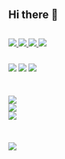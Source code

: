 <p>
  <h2>
    Hi there 👋
  </h2> 
</p>

<!--
**preshly/preshly** is a ✨ _special_ ✨ repository because its `README.md` (this file) appears on your GitHub profile.

Here are some ideas to get you started:

- 🔭 I’m currently working on ...
- 🌱 I’m currently learning ...
- 👯 I’m looking to collaborate on ...
- 🤔 I’m looking for help with ...
- 💬 Ask me about ...
- 📫 How to reach me: ...
- 😄 Pronouns: ...
- ⚡ Fun fact: ...
-->
<br/>
  
<span>
  <a href="https://github.com/preshly">
    <img src="https://img.shields.io/badge/preshly-181717?style=for-the-badge&logo=github&logoColor=white"/>
  </a>
  
  <a href="https://www.linkedin.com/in/preshly-fernandes-23ab251b6/">
    <img src="https://img.shields.io/badge/linkedin-0A66C2?style=for-the-badge&logo=linkedin&logoColor=white"/>
  </a>
  
  <a href="https://www.hackerrank.com/profile/mca_1911">
    <img src="https://img.shields.io/badge/hackerrank-00EA64?style=for-the-badge&logo=hackerrank&logoColor=white"/>
  </a>
  
  <a href="https://auth.geeksforgeeks.org/user/preshlyferns08">
    <img src="https://img.shields.io/badge/geeksforgeeks-2F8D46?style=for-the-badge&logo=geeksforgeeks&logoColor=white"/>
  </a>
</span>

<br/>
<br/>

<p>
  <img src="https://img.shields.io/badge/csharp-learning-red?style=for-the-badge&logo=csharp&logoColor=512BD4"/>
  <img src="https://img.shields.io/badge/aws-learning-red?style=for-the-badge&logo=amazonaws&logoColor=white"/>
  <img src="https://img.shields.io/badge/react-learning-lightblue?style=for-the-badge&logo=react&logoColor=blue"/>
</p>

<br/>

<p>
  <a href="https://skillicons.dev">
    <img src="https://skillicons.dev/icons?i=aws,azure,c,cs,css,django,docker"/>
  </a>
  <br/>
  <a href="https://skillicons.dev">
    <img src="https://skillicons.dev/icons?i=dotnet,flask,git,github,html,js,linux"/>
  </a>
  <br/>
  <a href="https://skillicons.dev">
    <img src="https://skillicons.dev/icons?i=mongodb,postman,react,ruby,visualstudio,vscode"/>
  </a>
</p>

<br/>

<p>
  <a href="https://git.io/streak-stats">
    <img src="https://streak-stats.demolab.com/?user=preshly&theme=dark"/>
  </a>
</p>

